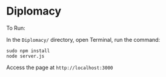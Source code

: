 # Diplomacy

To Run:

In the `Diplomacy/` directory, open Terminal, run the command:

	sudo npm install
	node server.js
	
Access the page at `http://localhost:3000`

